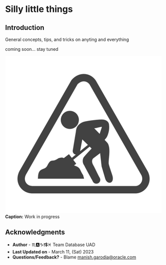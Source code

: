 # Silly little things

## Introduction

General concepts, tips, and tricks on anyting and everything

coming soon... stay tuned

![Work-in-progress](./../../../images/maintenance-work-in-progress.jpg " Title wip")**Caption:** Work in progress


## Acknowledgments

 - **Author** - ♏🅰️♑❗💲♓ Team Database UAD
 - **Last Updated on** - March 11, (Sat) 2023
 - **Questions/Feedback?** - Blame [manish.garodia@oracle.com](./../../intro/files/email.md)
